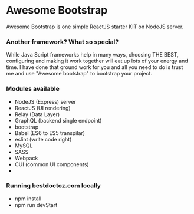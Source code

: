 # Awesome Bootstrap

Awesome Bootstrap is one simple ReactJS starter KIT on NodeJS server.

### Another framework? What so special?

While Java Script frameworks help in many ways, choosing THE BEST, configuring and making it work together will eat up lots of your energy and time. I have done that ground work for you and all you need to do is trust me and use "Awesome bootstrap" to bootstrap your project.

### Modules available

* NodeJS (Express) server
* ReactJS (UI rendering)
* Relay (Data Layer)
* GraphQL (backend single endpoint)
* bootstrap
* Babel (ES6 to ES5 transpilar)
* eslint (write code right)
* MySQL
* SASS
* Webpack
* CUI (common UI components)
*

### Running bestdoctoz.com locally

* npm install
* npm run devStart
